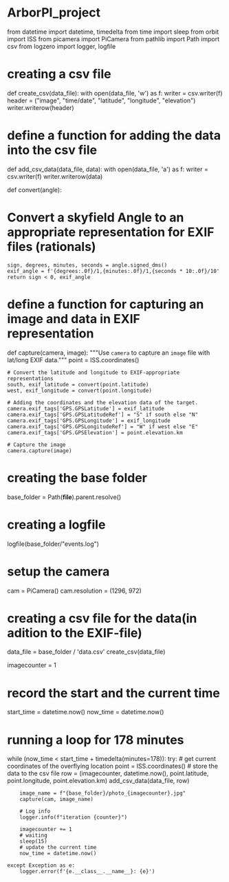 # ArborPI_project
from datetime import datetime, timedelta
from time import sleep
from orbit import ISS
from picamera import PiCamera
from pathlib import Path
import csv
from logzero import logger, logfile

# creating a csv file
def create_csv(data_file):
    with open(data_file, 'w') as f:
        writer = csv.writer(f)
        header = ("image", "time/date", "latitude", "longitude", "elevation")
        writer.writerow(header)

# define a function for adding the data into the csv file
def add_csv_data(data_file, data):
    with open(data_file, 'a') as f:
        writer = csv.writer(f)
        writer.writerow(data)


def convert(angle):

# Convert a skyfield Angle to an appropriate representation for EXIF files (rationals)

    sign, degrees, minutes, seconds = angle.signed_dms()
    exif_angle = f'{degrees:.0f}/1,{minutes:.0f}/1,{seconds * 10:.0f}/10'
    return sign < 0, exif_angle

# define a function for capturing an image and data in EXIF representation
def capture(camera, image):
    """Use `camera` to capture an `image` file with lat/long EXIF data."""
    point = ISS.coordinates()

    # Convert the latitude and longitude to EXIF-appropriate representations
    south, exif_latitude = convert(point.latitude)
    west, exif_longitude = convert(point.longitude)

    # Adding the coordinates and the elevation data of the target.
    camera.exif_tags['GPS.GPSLatitude'] = exif_latitude
    camera.exif_tags['GPS.GPSLatitudeRef'] = "S" if south else "N"
    camera.exif_tags['GPS.GPSLongitude'] = exif_longitude
    camera.exif_tags['GPS.GPSLongitudeRef'] = "W" if west else "E"
    camera.exif_tags['GPS.GPSElevation'] = point.elevation.km

    # Capture the image
    camera.capture(image)

# creating the base folder
base_folder = Path(__file__).parent.resolve()

# creating a logfile
logfile(base_folder/"events.log")

# setup the camera
cam = PiCamera()
cam.resolution = (1296, 972)

# creating a csv file for the data(in adition to the EXIF-file)
data_file = base_folder / 'data.csv'
create_csv(data_file)

imagecounter = 1

# record the start and the current time
start_time = datetime.now()
now_time = datetime.now()

# running a loop for 178 minutes
while (now_time < start_time + timedelta(minutes=178)):
    try:
        # get current coordinates of the overflying location
        point = ISS.coordinates()
        # store the data to the csv file
        row = (imagecounter, datetime.now(), point.latitude, point.longitude, point.elevation.km)
        add_csv_data(data_file, row)

        image_name = f"{base_folder}/photo_{imagecounter}.jpg"
        capture(cam, image_name)

        # Log info
        logger.info(f"iteration {counter}")

        imagecounter += 1
        # waiting
        sleep(15)
        # update the current time
        now_time = datetime.now()

    except Exception as e:
        logger.error(f'{e.__class__.__name__}: {e}')
